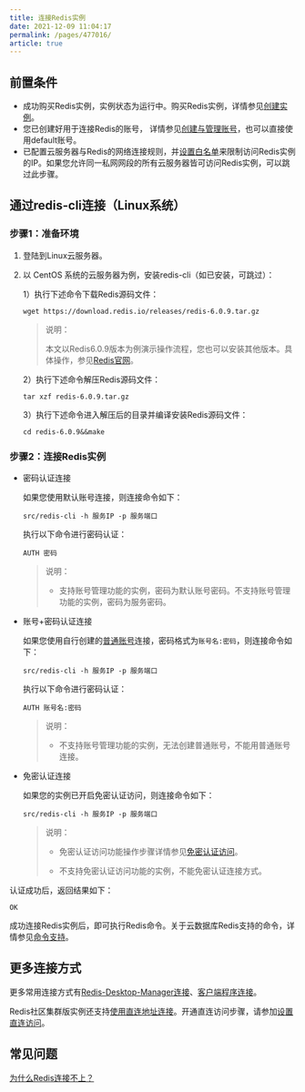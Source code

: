 ```yaml
---
title: 连接Redis实例
date: 2021-12-09 11:04:17
permalink: /pages/477016/
article: true
---
```


## 前置条件

- 成功购买Redis实例，实例状态为运行中。购买Redis实例，详情参见[创建实例](./../04.快速入门/00.创建Redis实例.md)。
- 您已创建好用于连接Redis的账号， 详情参见[创建与管理账号](./../05.操作指南/08.账号与密码/00.创建与管理账号.md)，也可以直接使用default账号。
- 已配置云服务器与Redis的网络连接规则，并[设置白名单](./../04.快速入门/01.设置白名单.md)来限制访问Redis实例的IP。如果您允许同一私网网段的所有云服务器皆可访问Redis实例，可以跳过此步骤。

## 通过redis-cli连接（Linux系统）

### 步骤1：准备环境

1. 登陆到Linux云服务器。

2. 以 CentOS 系统的云服务器为例，安装redis-cli（如已安装，可跳过）：

   1）执行下述命令下载Redis源码文件：

   ```
   wget https://download.redis.io/releases/redis-6.0.9.tar.gz
   ```

   > 说明：
   >
   > 本文以Redis6.0.9版本为例演示操作流程，您也可以安装其他版本。具体操作，参见[Redis官网](https://redis.io/download)。

   2）执行下述命令解压Redis源码文件：

   ```
   tar xzf redis-6.0.9.tar.gz
   ```

   3）执行下述命令进入解压后的目录并编译安装Redis源码文件：

   ```
   cd redis-6.0.9&&make
   ```

### 步骤2：连接Redis实例

- 密码认证连接

  如果您使用默认账号连接，则连接命令如下：

  ```
  src/redis-cli -h 服务IP -p 服务端口 
  ```

  执行以下命令进行密码认证：

  ```
  AUTH 密码
  ```

  > 说明：
  >
  > - 支持账号管理功能的实例，密码为默认账号密码。不支持账号管理功能的实例，密码为服务密码。

- 账号+密码认证连接

  如果您使用自行创建的[普通账号](./../05.操作指南/08.账号与密码/00.创建与管理账号.md)连接，密码格式为`账号名:密码`，则连接命令如下：

  ```
  src/redis-cli -h 服务IP -p 服务端口 
  ```
  执行以下命令进行密码认证：

  ```
  AUTH 账号名:密码
  ```

  > 说明：
  >
  > - 不支持账号管理功能的实例，无法创建普通账号，不能用普通账号连接。
  
- 免密认证连接

  如果您的实例已开启免密认证访问，则连接命令如下：

  ```
  src/redis-cli -h 服务IP -p 服务端口
  ```

  > 说明：
  >
  > - 免密认证访问功能操作步骤详情参见[免密认证访问](./../05.操作指南/08.账号与密码/01.免密认证访问.md)。
  >
  > - 不支持免密认证访问功能的实例，不能免密认证连接方式。

认证成功后，返回结果如下：

```
OK
```

成功连接Redis实例后，即可执行Redis命令。关于云数据库Redis支持的命令，详情参见[命令支持](./../02.产品简介/04.命令支持/00.命令兼容性.md)。

## 更多连接方式

更多常用连接方式有[Redis-Desktop-Manager连接](./../05.操作指南/03.连接实例/01.通过Redis-Desktop-Manager连接.md)、[客户端程序连接](./../05.操作指南/03.连接实例/02.通过客户端程序连接.md)。

Redis社区集群版实例还支持[使用直连地址连接](./../05.操作指南/03.连接实例/03.使用直连地址连接.md)。开通直连访问步骤，请参加[设置直连访问](./../05.操作指南/02.管理实例/01.设置直连访问.md)。

## 常见问题

[为什么Redis连接不上？](./../10.故障处理/00.Redis无法连接.md)

